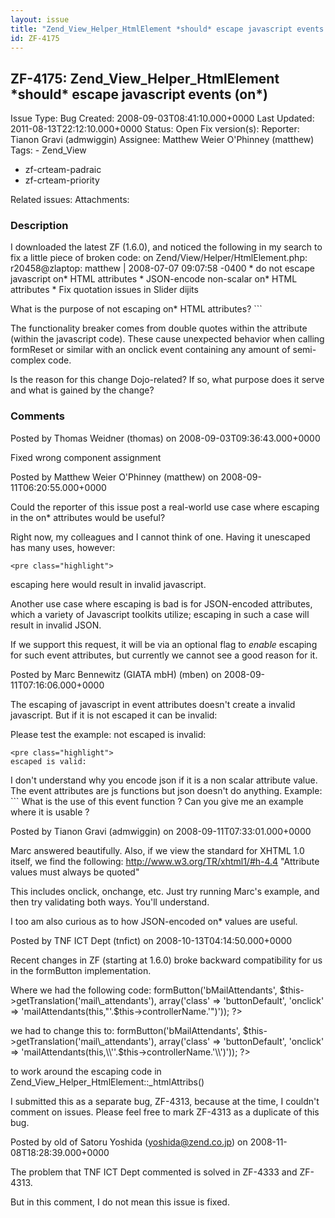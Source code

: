 ```yaml
---
layout: issue
title: "Zend_View_Helper_HtmlElement *should* escape javascript events (on*)"
id: ZF-4175
---
```


ZF-4175: Zend\_View\_Helper\_HtmlElement \*should\* escape javascript events (on\*)
-----------------------------------------------------------------------------------

 Issue Type: Bug Created: 2008-09-03T08:41:10.000+0000 Last Updated: 2011-08-13T22:12:10.000+0000 Status: Open Fix version(s): 
 Reporter:  Tianon Gravi (admwiggin)  Assignee:  Matthew Weier O'Phinney (matthew)  Tags: - Zend\_View
- zf-crteam-padraic
- zf-crteam-priority
 
 Related issues: 
 Attachments: 
### Description

I downloaded the latest ZF (1.6.0), and noticed the following in my search to fix a little piece of broken code: on Zend/View/Helper/HtmlElement.php: r20458@zlaptop: matthew | 2008-07-07 09:07:58 -0400 \* do not escape javascript on\* HTML attributes \* JSON-encode non-scalar on\* HTML attributes \* Fix quotation issues in Slider dijits

What is the purpose of not escaping on\* HTML attributes? ```

The functionality breaker comes from double quotes within the attribute (within the javascript code). These cause unexpected behavior when calling formReset or similar with an onclick event containing any amount of semi-complex code.

Is the reason for this change Dojo-related? If so, what purpose does it serve and what is gained by the change?

 

 

### Comments

Posted by Thomas Weidner (thomas) on 2008-09-03T09:36:43.000+0000

Fixed wrong component assignment

 

 

Posted by Matthew Weier O'Phinney (matthew) on 2008-09-11T06:20:55.000+0000

Could the reporter of this issue post a real-world use case where escaping in the on\* attributes would be useful?

Right now, my colleagues and I cannot think of one. Having it unescaped has many uses, however:

 
    <pre class="highlight">


escaping here would result in invalid javascript.

Another use case where escaping is bad is for JSON-encoded attributes, which a variety of Javascript toolkits utilize; escaping in such a case will result in invalid JSON.

If we support this request, it will be via an optional flag to _enable_ escaping for such event attributes, but currently we cannot see a good reason for it.

 

 

Posted by Marc Bennewitz (GIATA mbH) (mben) on 2008-09-11T07:16:06.000+0000

The escaping of javascript in event attributes doesn't create a invalid javascript. But if it is not escaped it can be invalid:

Please test the example: not escaped is invalid:

 
    <pre class="highlight">
    escaped is valid:


I don't understand why you encode json if it is a non scalar attribute value. The event attributes are js functions but json doesn't do anything. Example: ``` What is the use of this event function ? Can you give me an example where it is usable ?

 

 

Posted by Tianon Gravi (admwiggin) on 2008-09-11T07:33:01.000+0000

Marc answered beautifully. Also, if we view the standard for XHTML 1.0 itself, we find the following: <http://www.w3.org/TR/xhtml1/#h-4.4> "Attribute values must always be quoted"

This includes onclick, onchange, etc. Just try running Marc's example, and then try validating both ways. You'll understand.

I too am also curious as to how JSON-encoded on\* values are useful.

 

 

Posted by TNF ICT Dept (tnfict) on 2008-10-13T04:14:50.000+0000

Recent changes in ZF (starting at 1.6.0) broke backward compatibility for us in the formButton implementation.

Where we had the following code: <?php echo $this->formButton('bMailAttendants', $this->getTranslation('mail\_attendants'), array('class' => 'buttonDefault', 'onclick' => 'mailAttendants(this,"'.$this->controllerName.'")')); ?>

we had to change this to: <?php echo $this->formButton('bMailAttendants', $this->getTranslation('mail\_attendants'), array('class' => 'buttonDefault', 'onclick' => 'mailAttendants(this,\\''.$this->controllerName.'\\')')); ?>

to work around the escaping code in Zend\_View\_Helper\_HtmlElement::\_htmlAttribs()

I submitted this as a separate bug, ZF-4313, because at the time, I couldn't comment on issues. Please feel free to mark ZF-4313 as a duplicate of this bug.

 

 

Posted by old of Satoru Yoshida (yoshida@zend.co.jp) on 2008-11-08T18:28:39.000+0000

The problem that TNF ICT Dept commented is solved in ZF-4333 and ZF-4313.

But in this comment, I do not mean this issue is fixed.

 

 
